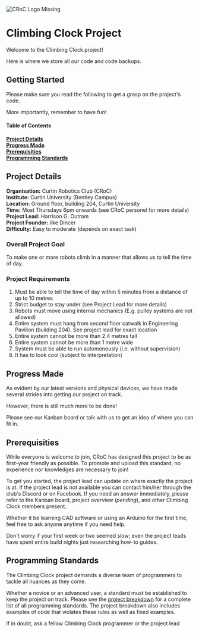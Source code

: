 ![*CRoC Logo Missing*](https://github.com/curtinrobotics/ClimbingClock/blob/master/CRoC_docs/CRoC_Logo_with_Text_Medium_Quality.png "CRoC Logo")

# Climbing Clock Project

Welcome to the Climbing Clock project!

Here is where we store all our code and code backups.

## Getting Started

Please make sure you read the following to get a grasp on the project's code.

More importantly, remember to have fun!

#### Table of Contents

**[Project Details](#project-details)**<br>
**[Progress Made](#progress-made)**<br>
**[Prerequisities](#prerequisities)**<br>
**[Programming Standards](#programming-standards)**<br>


## Project Details

**Organisation:** Curtin Robotics Club (CRoC)<br>
**Institute:** Curtin University (Bentley Campus)<br>
**Location:** Ground floor, building  204, Curtin University<br>
**Time:** Most Thursdays 6pm onwards (see CRoC personel for more details)<br>
**Project Lead:** Harrison G. Outram<br>
**Project Founder:** Ilke Dincer<br>
**Difficulty:** Easy to moderate (depends on exact task)

### Overall Project Goal

To make one or more robots climb in a manner that allows us to tell the time of day.

### Project Requirements

1. Must be able to tell the time of day within 5 minutes from a distance of up to 10 metres
2. Strict budget to stay under (see Project Lead for more details)
3. Robots must move using internal mechanics (E.g. pulley systems are not allowed)
4. Entire system must hang from second floor catwalk in Engineering Pavilion (building 204). See project lead for exact location
5. Entire system cannot be more than 2.4 metres tall
6. Entire system cannot be more than 1 metre wide
7. System must be able to run automonously (i.e. without supervision)
8. It has to look cool (subject to interpretation)

## Progress Made

As evident by our latest versions and physical devices, we have made several strides into getting our project on track.

However, there is still much more to be done!

Please see our Kanban board or talk with us to get an idea of where you can fit in.

## Prerequisities

While everyone is welcome to join, CRoC has designed this project to be as first-year friendly as possible.
To promote and upload this standard, no experience nor knowledges are necessary to join!

To get you started, the project lead can update on where exactly the project is at. If the project lead is not available you can contact him/her through the club's Discord or on Facebook. If you need an answer immediately, please refer to the Kanban board, project overview (*pending*), and other Climbing Clock members present.

Whether it be learning CAD software or using an Arduino for the first time, feel free to ask anyone anytime if you need help.

Don't worry if your first week or two seemed slow; even the project leads have spent entire build nights just researching how-to guides.

## Programming Standards

The Climbing Clock project demands a diverse team of programmers to tackle all nuances as they come.

Whether a novice or an advanced user, a standard must be established to keep the project on track. Please see the [project breakdown](https://github.com/curtinrobotics/ClimbingClock/blob/documentation/project_doc/(v0.1)%20Climbing%20Clock%20Project%20Breakdown.pdf) for a complete list of all programming standards. The project breakdown also includes examples of code that violates these rules as well as fixed examples.

If in doubt, ask a fellow Climbing Clock programmer or the project lead
